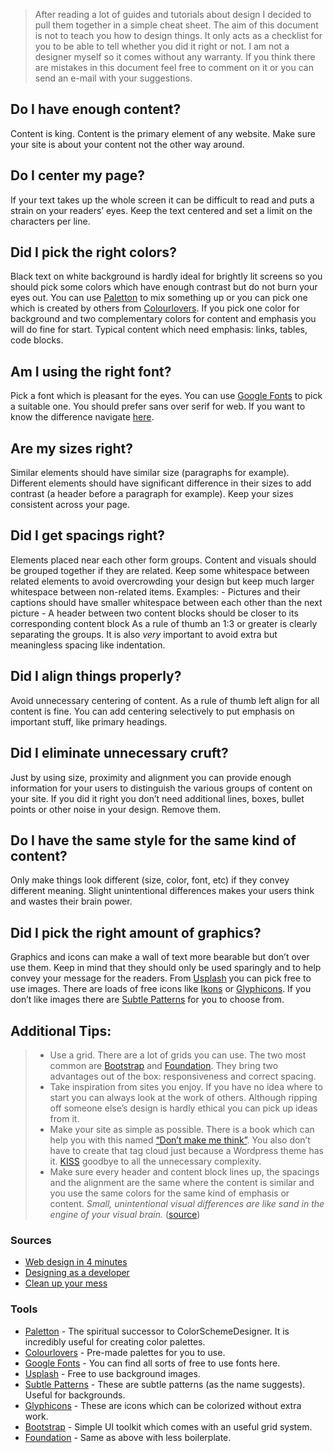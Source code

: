 > After reading a lot of guides and tutorials about design I decided to pull them together in a simple cheat sheet. The aim of this document is not to teach you how to design things. It only acts as a checklist for you to be able to tell whether you did it right or not. I am not a designer myself so it comes without any warranty. If you think there are mistakes in this document feel free to comment on it or you can send an e-mail with your suggestions.


## Do I have enough content?

Content is king. Content is the primary element of any website. Make sure your site is about your content not the other way around.

## Do I center my page?

If your text takes up the whole screen it can be difficult to read and puts a strain on your readers’ eyes. Keep the text centered and set a limit on the characters per line.

## Did I pick the right colors?

Black text on white background is hardly ideal for brightly lit screens so you should pick some colors which have enough contrast but do not burn your eyes out. You can use [Paletton](http://paletton.com/#uid=1000u0kllllaFw0g0qFqFg0w0aF) to mix something up or you can pick one which is created by others from [Colourlovers](http://www.colourlovers.com/palettes). If you pick one color for background and two complementary colors for content and emphasis you will do fine for start. Typical content which need emphasis: links, tables, code blocks.

## Am I using the right font?

Pick a font which is pleasant for the eyes. You can use [Google Fonts](https://fonts.google.com/) to pick a suitable one. You should prefer sans over serif for web. If you want to know the difference navigate [here](http://www.webdesignerdepot.com/2013/03/serif-vs-sans-the-final-battle/).

## Are my sizes right?

Similar elements should have similar size (paragraphs for example). Different elements should have significant difference in their sizes to add contrast (a header before a paragraph for example). Keep your sizes consistent across your page.

## Did I get spacings right?

Elements placed near each other form groups. Content and visuals should be grouped together if they are related. Keep some whitespace between related elements to avoid overcrowding your design but keep much larger whitespace between non-related items. Examples: - Pictures and their captions should have smaller whitespace between each other than the next picture - A header between two content blocks should be closer to its corresponding content block As a rule of thumb an 1:3 or greater is clearly separating the groups. It is also _very_ important to avoid extra but meaningless spacing like indentation.

## Did I align things properly?

Avoid unnecessary centering of content. As a rule of thumb left align for all content is fine. You can add centering selectively to put emphasis on important stuff, like primary headings.

## Did I eliminate unnecessary cruft?

Just by using size, proximity and alignment you can provide enough information for your users to distinguish the various groups of content on your site. If you did it right you don’t need additional lines, boxes, bullet points or other noise in your design. Remove them.

## Do I have the same style for the same kind of content?

Only make things look different (size, color, font, etc) if they convey different meaning. Slight unintentional differences makes your users think and wastes their brain power.

## Did I pick the right amount of graphics?

Graphics and icons can make a wall of text more bearable but don’t over use them. Keep in mind that they should only be used sparingly and to help convey your message for the readers. From [Usplash](https://unsplash.com/) you can pick free to use images. There are loads of free icons like [Ikons](http://ikons.piotrkwiatkowski.co.uk/) or [Glyphicons](http://glyphicons.com/). If you don’t like images there are [Subtle Patterns](https://www.toptal.com/designers/subtlepatterns/thumbnail-view/) for you to choose from.

## Additional Tips:

> *   Use a grid. There are a lot of grids you can use. The two most common are [Bootstrap](http://getbootstrap.com) and [Foundation](http://foundation.zurb.com/sites.html). They bring two advantages out of the box: responsiveness and correct spacing.
> *   Take inspiration from sites you enjoy. If you have no idea where to start you can always look at the work of others. Although ripping off someone else’s design is hardly ethical you can pick up ideas from it.
> *   Make your site as simple as possible. There is a book which can help you with this named [“Don’t make me think”](https://www.amazon.com/Dont-Make-Me-Think-Usability/dp/0321344758). You also don’t have to create that tag cloud just because a Wordpress theme has it. [KISS](https://en.wikipedia.org/wiki/KISS_principle) goodbye to all the unnecessary complexity.
> *   Make sure every header and content block lines up, the spacings and the alignment are the same where the content is similar and you use the same colors for the same kind of emphasis or content. <cite>Small, unintentional visual differences are like sand in the engine of your visual brain.</cite> ([source](http://www.visualmess.com/))


### Sources

*   [Web design in 4 minutes](http://jgthms.com/web-design-in-4-minutes)
*   [Designing as a developer](https://blog.benroux.me/designing-as-a-developer/)
*   [Clean up your mess](http://www.visualmess.com/)

### Tools

*   [Paletton](http://paletton.com/#uid=1000u0kllllaFw0g0qFqFg0w0aF) - The spiritual successor to ColorSchemeDesigner. It is incredibly useful for creating color palettes.
*   [Colourlovers](http://www.colourlovers.com/palettes) - Pre-made palettes for you to use.
*   [Google Fonts](https://fonts.google.com/) - You can find all sorts of free to use fonts here.
*   [Usplash](https://unsplash.com/) - Free to use background images.
*   [Subtle Patterns](https://www.toptal.com/designers/subtlepatterns/thumbnail-view/) - These are subtle patterns (as the name suggests). Useful for backgrounds.
*   [Glyphicons](http://glyphicons.com/) - These are icons which can be colorized without extra work.
*   [Bootstrap](http://getbootstrap.com) - Simple UI toolkit which comes with an useful grid system.
*   [Foundation](http://foundation.zurb.com/sites.html) - Same as above with less boilerplate.
